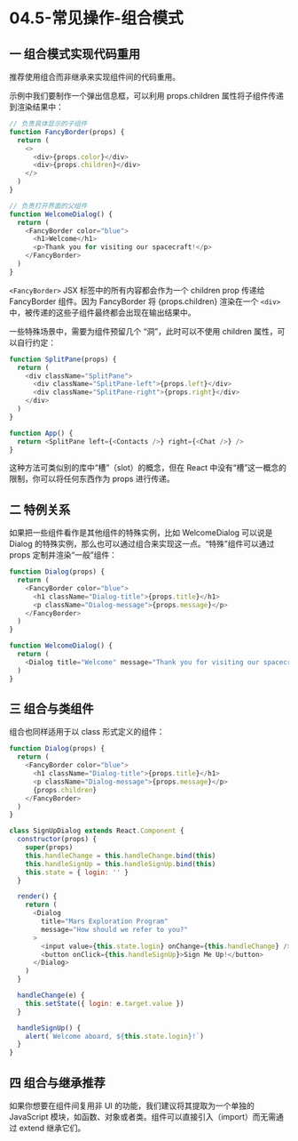 # 04.5-常见操作-组合模式

## 一 组合模式实现代码重用

推荐使用组合而非继承来实现组件间的代码重用。

示例中我们要制作一个弹出信息框，可以利用 props.children 属性将子组件传递到渲染结果中：

```js
// 负责具体显示的子组件
function FancyBorder(props) {
  return (
    <>
      <div>{props.color}</div>
      <div>{props.children}</div>
    </>
  )
}

// 负责打开界面的父组件
function WelcomeDialog() {
  return (
    <FancyBorder color="blue">
      <h1>Welcome</h1>
      <p>Thank you for visiting our spacecraft!</p>
    </FancyBorder>
  )
}
```

`<FancyBorder>` JSX 标签中的所有内容都会作为一个 children prop 传递给 FancyBorder 组件。因为 FancyBorder 将 {props.children} 渲染在一个 `<div>` 中，被传递的这些子组件最终都会出现在输出结果中。

一些特殊场景中，需要为组件预留几个 “洞”，此时可以不使用 children 属性，可以自行约定：

```js
function SplitPane(props) {
  return (
    <div className="SplitPane">
      <div className="SplitPane-left">{props.left}</div>
      <div className="SplitPane-right">{props.right}</div>
    </div>
  )
}

function App() {
  return <SplitPane left={<Contacts />} right={<Chat />} />
}
```

这种方法可类似别的库中“槽”（slot）的概念，但在 React 中没有“槽”这一概念的限制，你可以将任何东西作为 props 进行传递。

## 二 特例关系

如果把一些组件看作是其他组件的特殊实例，比如 WelcomeDialog 可以说是 Dialog 的特殊实例，那么也可以通过组合来实现这一点。“特殊”组件可以通过 props 定制并渲染“一般”组件：

```js
function Dialog(props) {
  return (
    <FancyBorder color="blue">
      <h1 className="Dialog-title">{props.title}</h1>
      <p className="Dialog-message">{props.message}</p>
    </FancyBorder>
  )
}

function WelcomeDialog() {
  return (
    <Dialog title="Welcome" message="Thank you for visiting our spacecraft!" />
  )
}
```

## 三 组合与类组件

组合也同样适用于以 class 形式定义的组件：

```js
function Dialog(props) {
  return (
    <FancyBorder color="blue">
      <h1 className="Dialog-title">{props.title}</h1>
      <p className="Dialog-message">{props.message}</p>
      {props.children}
    </FancyBorder>
  )
}

class SignUpDialog extends React.Component {
  constructor(props) {
    super(props)
    this.handleChange = this.handleChange.bind(this)
    this.handleSignUp = this.handleSignUp.bind(this)
    this.state = { login: '' }
  }

  render() {
    return (
      <Dialog
        title="Mars Exploration Program"
        message="How should we refer to you?"
      >
        <input value={this.state.login} onChange={this.handleChange} />
        <button onClick={this.handleSignUp}>Sign Me Up!</button>
      </Dialog>
    )
  }

  handleChange(e) {
    this.setState({ login: e.target.value })
  }

  handleSignUp() {
    alert(`Welcome aboard, ${this.state.login}!`)
  }
}
```

## 四 组合与继承推荐

如果你想要在组件间复用非 UI 的功能，我们建议将其提取为一个单独的 JavaScript 模块，如函数、对象或者类。组件可以直接引入（import）而无需通过 extend 继承它们。

